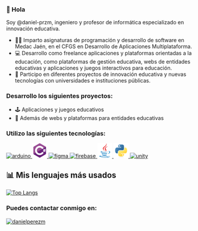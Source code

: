 ### 👋 Hola

Soy @daniel-przm, ingeniero y profesor de informática especializado en innovación educativa.

- 👨‍🏫 Imparto asignaturas de programación y desarrollo de software en Medac Jaén, en el CFGS en Desarrollo de Aplicaciones Multiplataforma.
- 💻 Desarrollo como freelance aplicaciones y plataformas orientadas a la educación, como plataformas de gestión educativa, webs de entidades educativas y aplicaciones y juegos interactivos para educación.
- 🏢 Participo en diferentes proyectos de innovación educativa y nuevas tecnologías con universidades e instituciones públicas.

### Desarrollo los siguientes proyectos:
- 🕹️ Aplicaciones y juegos educativos
- 🏫 Además de webs y plataformas para entidades educativas

### Utilizo las siguientes tecnologías:
<p align="left">
  <a href="https://www.arduino.cc/" target="_blank" rel="noreferrer"> <img src="https://cdn.worldvectorlogo.com/logos/arduino-1.svg" alt="arduino" width="40" height="40"/> </a>
  <a href="https://www.w3schools.com/cs/" target="_blank" rel="noreferrer"> <img src="https://raw.githubusercontent.com/devicons/devicon/master/icons/csharp/csharp-original.svg" alt="csharp" width="40" height="40"/> </a>
  <a href="https://www.figma.com/" target="_blank" rel="noreferrer"> <img src="https://www.vectorlogo.zone/logos/figma/figma-icon.svg" alt="figma" width="40" height="40"/> </a>
  <a href="https://firebase.google.com/" target="_blank" rel="noreferrer"> <img src="https://www.vectorlogo.zone/logos/firebase/firebase-icon.svg" alt="firebase" width="40" height="40"/> </a>
  <a href="https://www.java.com" target="_blank" rel="noreferrer"> <img src="https://raw.githubusercontent.com/devicons/devicon/master/icons/java/java-original.svg" alt="java" width="40" height="40"/> </a>
  <a href="https://www.python.org" target="_blank" rel="noreferrer"> <img src="https://raw.githubusercontent.com/devicons/devicon/master/icons/python/python-original.svg" alt="python" width="40" height="40"/> </a>
  <a href="https://unity.com/" target="_blank" rel="noreferrer"> <img src="https://www.vectorlogo.zone/logos/unity3d/unity3d-icon.svg" alt="unity" width="40" height="40"/> </a>
</p>

## 📊 Mis lenguajes más usados

[![Top Langs](https://github-readme-stats.vercel.app/api/top-langs/?username=daniel-przm&layout=compact&count_private=true)](https://github.com/TU_USUARIO)


### Puedes contactar conmigo en:
<a href="https://linkedin.com/in/danielperezm" target="blank"><img align="center" src="https://raw.githubusercontent.com/rahuldkjain/github-profile-readme-generator/master/src/images/icons/Social/linked-in-alt.svg" alt="danielperezm" height="30" width="40" /></a>
